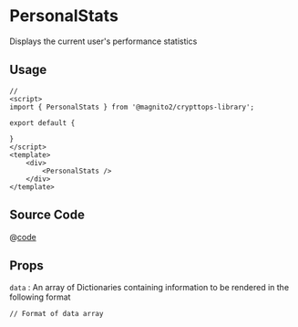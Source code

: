 # PersonalStats

Displays the current user's performance statistics

<Demo componentName="examples-personal-stats-doc" />

## Usage
```js:no-v-pre
// 
<script>
import { PersonalStats } from '@magnito2/crypttops-library';

export default {
    
}
</script>
<template>
    <div>
        <PersonalStats />
    </div>
</template>
```

## Source Code

@[code](../../src/lib-components/PersonalStats.vue)

## Props

`data` : An array of Dictionaries containing information to be rendered in the following format
```js:no-v-pre
// Format of data array

```